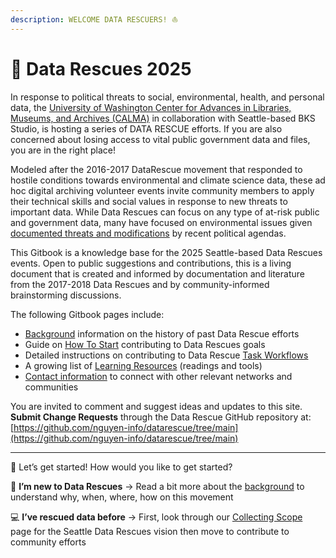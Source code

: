 ```yaml
---
description: WELCOME DATA RESCUERS! ⛵
---
```


# 🏥 Data Rescues 2025

In response to political threats to social, environmental, health, and personal data, the [University of Washington Center for Advances in Libraries, Museums, and Archives (CALMA)](https://calma.ischool.uw.edu/) in collaboration with Seattle-based BKS Studio, is hosting a series of DATA RESCUE efforts. If you are also concerned about losing access to vital public government data and files, you are in the right place!

Modeled after the 2016-2017 DataRescue movement that responded to hostile conditions towards environmental and climate science data, these ad hoc digital archiving volunteer events invite community members to apply their technical skills and social values in response to new threats to important data. While Data Rescues can focus on any type of at-risk public and government data, many have focused on environmental issues given[ documented threats and modifications](https://journals.plos.org/plosone/article?id=10.1371/journal.pone.0246450) by recent political agendas.&#x20;

This Gitbook is a knowledge base for the 2025 Seattle-based Data Rescues events. Open to public suggestions and contributions, this is a living document that is created and informed by documentation and literature from the 2017-2018 Data Rescues and by community-informed brainstorming discussions.&#x20;

The following Gitbook pages include:

* [Background](https://docs.google.com/document/d/1WzwaEl0BReGwFT-sQW_DM5lD9bKVtw7duoNbCMBvvsw/edit?tab=t.0#heading=h.mjrh0wfiipbo) information on the history of past Data Rescue efforts
* Guide on [How To Start](https://docs.google.com/document/d/1WzwaEl0BReGwFT-sQW_DM5lD9bKVtw7duoNbCMBvvsw/edit?tab=t.0#heading=h.c4ageapgvmi0) contributing to Data Rescues goals
* Detailed instructions on contributing to Data Rescue [Task Workflows](https://docs.google.com/document/d/1WzwaEl0BReGwFT-sQW_DM5lD9bKVtw7duoNbCMBvvsw/edit?tab=t.0#heading=h.ww1afpx0mzsl)
* A growing list of [Learning Resources](https://docs.google.com/document/d/1WzwaEl0BReGwFT-sQW_DM5lD9bKVtw7duoNbCMBvvsw/edit?tab=t.0#heading=h.5uoktqwf0zoj) (readings and tools)
* [Contact information](https://docs.google.com/document/d/1WzwaEl0BReGwFT-sQW_DM5lD9bKVtw7duoNbCMBvvsw/edit?tab=t.0#heading=h.kh20zm7am2l2) to connect with other relevant networks and communities

You are invited to comment and suggest ideas and updates to this site. **Submit Change Requests** through the Data Rescue GitHub repository at: [https://github.com/nguyen-info/datarescue/tree/main](https://github.com/nguyen-info/datarescue/tree/main)

***

🚀 Let’s get started! How would you like to get started?

🐣 **I’m new to Data Rescues** →  Read a bit more about the [background](what-are-data-rescues.md) to understand why, when, where, how on this movement

💻 **I’ve rescued data before** →  First, look through our [Collecting Scope](collecting-scope.md) page for the Seattle Data Rescues vision then move to contribute to community efforts
